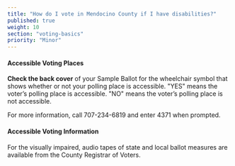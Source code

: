 ```yaml
---
title: "How do I vote in Mendocino County if I have disabilities?"
published: true
weight: 10
section: "voting-basics"
priority: "Minor"
---
```


#### Accessible Voting Places  

**Check the back cover** of your Sample Ballot for the wheelchair symbol that shows whether or not your polling place is accessible. "YES" means the voter’s polling place is accessible. "NO" means the voter’s polling place is not accessible.  

For more information, call 707-234-6819 and enter 4371 when prompted.

#### Accessible Voting Information  

For the visually impaired, audio tapes of state and local ballot measures are available from the County Registrar of Voters.  
